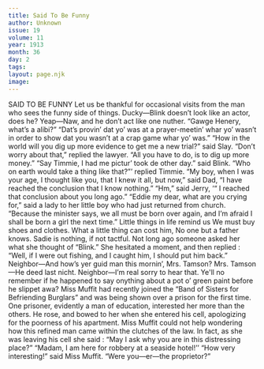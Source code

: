 ```yaml
---
title: Said To Be Funny
author: Unknown
issue: 19
volume: 11
year: 1913
month: 36
day: 2
tags:
layout: page.njk
image:
---
```

SAID TO BE FUNNY    Let us be thankful for occasional visits from the man who sees the funny side of things.    Ducky—Blink doesn’t look like an actor, does he?    Yeap—Naw, and he don’t act like one nuther.      “Gawge Henery, what’s a alibi?”   “Dat’s provin’ dat yo’ was at a prayer-meetin’ whar yo’ wasn’t in order to show dat you wasn’t at a crap game whar yo’ was.”       “How in the world will you dig up more evidence to get me a new trial?” said Slay.    “Don’t worry about that,” replied the lawyer. “All you have to do, is to dig up more money.”      “Say Timmie, I had me pictur’ took de other day.” said Blink.    “Who on earth would take a thing like that?”’ replied Timmie.       “My boy, when I was your age, I thought like you, that I knew it all, but now,” said Dad, “I have reached the conclusion that I know nothing.”    “Hm,” said Jerry, ‘“ I reached that conclusion about you long ago.”       “Eddie my dear, what are you crying for,” said a lady to her little boy who had just returned from church.    “Because the minister says, we all must be born over again, and I’m afraid I shall be born a girl the next time.”       Little things in life remind us    We must buy shoes and clothes.    What a little thing can cost him,    No one but a father knows.       Sadie is nothing, if not tactful. Not long ago someone asked her what she thought of “Blink.” She hesitated a moment, and then replied : “Well, if I were out fishing, and I caught him, I should put him back.”       Neighbor—And how’s yer guid man this mornin’, Mrs. Tamson?    Mrs. Tamson—He deed last nicht.    Neighbor—I’m real sorry to hear that. Ye'll no remember if he happened to say onything about a pot o’ green paint before he slippet awa?       Miss Muffit had recently joined the “Band of Sisters for Befriending Burglars” and was being shown over a prison for the first time. One prisoner, evidently a man of education, interested her more than the others. He rose, and bowed to her when she entered his cell, apologizing for the poorness of his apartment. Miss Muffit could not help wondering how this refined man came within the clutches of the law. In fact, as she was leaving his cell she said : “May I ask why you are in this distressing place?”    “Madam, I am here for robbery at a seaside hotel!’’    “How very interesting!” said Miss Muffit. “Were you—er—the proprietor?”




